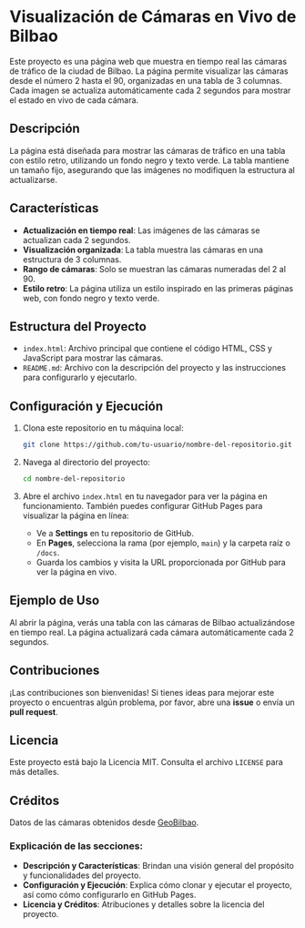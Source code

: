 # Visualización de Cámaras en Vivo de Bilbao

Este proyecto es una página web que muestra en tiempo real las cámaras de tráfico de la ciudad de Bilbao. La página permite visualizar las cámaras desde el número 2 hasta el 90, organizadas en una tabla de 3 columnas. Cada imagen se actualiza automáticamente cada 2 segundos para mostrar el estado en vivo de cada cámara.

## Descripción

La página está diseñada para mostrar las cámaras de tráfico en una tabla con estilo retro, utilizando un fondo negro y texto verde. La tabla mantiene un tamaño fijo, asegurando que las imágenes no modifiquen la estructura al actualizarse.

## Características

- **Actualización en tiempo real**: Las imágenes de las cámaras se actualizan cada 2 segundos.
- **Visualización organizada**: La tabla muestra las cámaras en una estructura de 3 columnas.
- **Rango de cámaras**: Solo se muestran las cámaras numeradas del 2 al 90.
- **Estilo retro**: La página utiliza un estilo inspirado en las primeras páginas web, con fondo negro y texto verde.

## Estructura del Proyecto

- `index.html`: Archivo principal que contiene el código HTML, CSS y JavaScript para mostrar las cámaras.
- `README.md`: Archivo con la descripción del proyecto y las instrucciones para configurarlo y ejecutarlo.

## Configuración y Ejecución

1. Clona este repositorio en tu máquina local:
   ```bash
   git clone https://github.com/tu-usuario/nombre-del-repositorio.git
   ```

2. Navega al directorio del proyecto:
   ```bash
   cd nombre-del-repositorio
   ```

3. Abre el archivo `index.html` en tu navegador para ver la página en funcionamiento. También puedes configurar GitHub Pages para visualizar la página en línea:

   - Ve a **Settings** en tu repositorio de GitHub.
   - En **Pages**, selecciona la rama (por ejemplo, `main`) y la carpeta raíz o `/docs`.
   - Guarda los cambios y visita la URL proporcionada por GitHub para ver la página en vivo.

## Ejemplo de Uso

Al abrir la página, verás una tabla con las cámaras de Bilbao actualizándose en tiempo real. La página actualizará cada cámara automáticamente cada 2 segundos.

## Contribuciones

¡Las contribuciones son bienvenidas! Si tienes ideas para mejorar este proyecto o encuentras algún problema, por favor, abre una **issue** o envía un **pull request**.

## Licencia

Este proyecto está bajo la Licencia MIT. Consulta el archivo `LICENSE` para más detalles.

## Créditos

Datos de las cámaras obtenidos desde [GeoBilbao](https://www.geobilbao.eus/).

### Explicación de las secciones:
- **Descripción y Características**: Brindan una visión general del propósito y funcionalidades del proyecto.
- **Configuración y Ejecución**: Explica cómo clonar y ejecutar el proyecto, así como cómo configurarlo en GitHub Pages.
- **Licencia y Créditos**: Atribuciones y detalles sobre la licencia del proyecto. 
